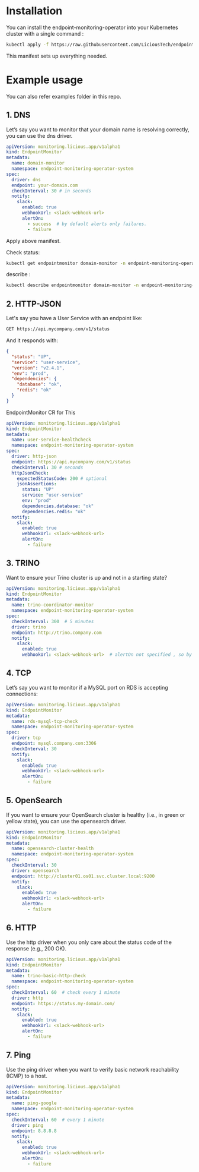 # Installation

You can install the endpoint-monitoring-operator into your Kubernetes cluster with a single command :

```bash
kubectl apply -f https://raw.githubusercontent.com/LiciousTech/endpoint-monitoring-operator/main/dist/install.yaml
```

This manifest sets up everything needed.

# Example usage

You can also refer examples folder in this repo.

## 1. DNS

Let’s say you want to monitor that your domain name is resolving correctly, you can use the dns driver.

```yaml
apiVersion: monitoring.licious.app/v1alpha1
kind: EndpointMonitor
metadata:
  name: domain-monitor
  namespace: endpoint-monitoring-operator-system
spec:
  driver: dns
  endpoint: your-domain.com
  checkInterval: 30 # in seconds
  notify:
    slack:
      enabled: true
      webhookUrl: <slack-webhook-url>
      alertOn:
        - success  # by default alerts only failures.
        - failure 
```

Apply above manifest.


Check status:

```bash
kubectl get endpointmonitor domain-monitor -n endpoint-monitoring-operator-system -o yaml
```

describe :

```bash
kubectl describe endpointmonitor domain-monitor -n endpoint-monitoring-operator-system
```

## 2. HTTP-JSON

Let's say you have a User Service with an endpoint like:

```bash
GET https://api.mycompany.com/v1/status
```

And it responds with:

```json
{
  "status": "UP",
  "service": "user-service",
  "version": "v2.4.1",
  "env": "prod",
  "dependencies": {
    "database": "ok",
    "redis": "ok"
  }
}
```

EndpointMonitor CR for This

```yaml
apiVersion: monitoring.licious.app/v1alpha1
kind: EndpointMonitor
metadata:
  name: user-service-healthcheck
  namespace: endpoint-monitoring-operator-system
spec:
  driver: http-json
  endpoint: https://api.mycompany.com/v1/status
  checkInterval: 30 # seconds
  httpJsonCheck:
    expectedStatusCode: 200 # optional
    jsonAssertions:
      status: "UP"
      service: "user-service"
      env: "prod"
      dependencies.database: "ok"
      dependencies.redis: "ok"
  notify:
    slack:
      enabled: true
      webhookUrl: <slack-webhook-url>
      alertOn:
        - failure
```

## 3. TRINO

Want to ensure your Trino cluster is up and not in a starting state?

```yaml
apiVersion: monitoring.licious.app/v1alpha1
kind: EndpointMonitor
metadata:
  name: trino-coordinator-monitor
  namespace: endpoint-monitoring-operator-system
spec:
  checkInterval: 300  # 5 minutes
  driver: trino
  endpoint: http://trino.company.com
  notify:
    slack:
      enabled: true
      webhookUrl: <slack-webhook-url>  # alertOn not specified , so by default only reports failures.
```

## 4. TCP

Let’s say you want to monitor if a MySQL port on RDS is accepting connections:

```yaml
apiVersion: monitoring.licious.app/v1alpha1
kind: EndpointMonitor
metadata:
  name: rds-mysql-tcp-check
  namespace: endpoint-monitoring-operator-system
spec:
  driver: tcp
  endpoint: mysql.company.com:3306
  checkInterval: 30
  notify:
    slack:
      enabled: true
      webhookUrl: <slack-webhook-url>
      alertOn:
        - failure
```

## 5. OpenSearch
If you want to ensure your OpenSearch cluster is healthy (i.e., in green or yellow state), you can use the opensearch driver.

```yaml
apiVersion: monitoring.licious.app/v1alpha1
kind: EndpointMonitor
metadata:
  name: opensearch-cluster-health
  namespace: endpoint-monitoring-operator-system
spec:
  checkInterval: 30
  driver: opensearch
  endpoint: http://cluster01.os01.svc.cluster.local:9200
  notify:
    slack:
      enabled: true
      webhookUrl: <slack-webhook-url>
      alertOn:
        - failure
```

## 6. HTTP

Use the http driver when you only care about the status code of the response (e.g., 200 OK).

```yaml
apiVersion: monitoring.licious.app/v1alpha1
kind: EndpointMonitor
metadata:
  name: trino-basic-http-check
  namespace: endpoint-monitoring-operator-system
spec:
  checkInterval: 60  # check every 1 minute
  driver: http
  endpoint: https://status.my-domain.com/
  notify:
    slack:
      enabled: true
      webhookUrl: <slack-webhook-url>
      alertOn:
        - failure
```

## 7. Ping

Use the ping driver when you want to verify basic network reachability (ICMP) to a host.

```yaml
apiVersion: monitoring.licious.app/v1alpha1
kind: EndpointMonitor
metadata:
  name: ping-google
  namespace: endpoint-monitoring-operator-system
spec:
  checkInterval: 60  # every 1 minute
  driver: ping
  endpoint: 8.8.8.8
  notify:
    slack:
      enabled: true
      webhookUrl: <slack-webhook-url>
      alertOn:
        - failure
```